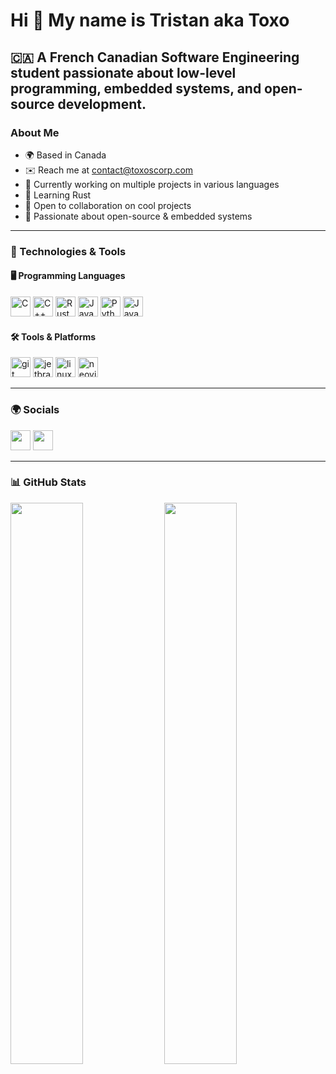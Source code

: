 Hi 👋 My name is Tristan aka Toxo
================================================

🇨🇦 A French Canadian Software Engineering student passionate about **low-level programming, embedded systems, and open-source development**.
-----------------------------------

### About Me
- 🌍 Based in Canada
- ✉️ Reach me at [contact@toxoscorp.com](mailto:contact@toxoscorp.com)
- 🚀 Currently working on multiple projects in various languages
- 🦀 Learning Rust
- 🤝 Open to collaboration on cool projects
- 💖 Passionate about open-source & embedded systems

---

### 🔧 Technologies & Tools

#### 🖥️ Programming Languages

<p align="left">
<a href="https://www.open-std.org/jtc1/sc22/wg14/" target="_blank" rel="noreferrer"><img src="https://cdn.jsdelivr.net/gh/devicons/devicon@latest/icons/c/c-original.svg" width="32" height="32" alt="C" /></a>
<a href="https://isocpp.org" target="_blank" rel="noreferrer"><img src="https://cdn.jsdelivr.net/gh/devicons/devicon@latest/icons/cplusplus/cplusplus-original.svg" width="32" height="32" alt="C++" /></a>
<a href="https://www.rust-lang.org/" target="_blank" rel="noreferrer"><img src="https://cdn.jsdelivr.net/gh/devicons/devicon@latest/icons/rust/rust-original.svg" width="32" height="32" alt="Rust" /></a>
<a href="https://www.oracle.com/java/" target="_blank" rel="noreferrer"><img src="https://cdn.jsdelivr.net/gh/devicons/devicon@latest/icons/java/java-original.svg" width="32" height="32" alt="Java" /></a>
<a href="https://www.python.org/" target="_blank" rel="noreferrer"><img src="https://cdn.jsdelivr.net/gh/devicons/devicon@latest/icons/python/python-original.svg" width="32" height="32" alt="Python" /></a>
<a href="https://developer.mozilla.org/en-US/docs/Web/JavaScript" target="_blank" rel="noreferrer"><img src="https://cdn.jsdelivr.net/gh/devicons/devicon@latest/icons/javascript/javascript-original.svg" width="32" height="32" alt="JavaScript" /></a>
</p>

#### 🛠 Tools & Platforms

<p align="left">
<a href="https://git-scm.com/" target="_blank" rel="noreferrer"><img src="https://cdn.jsdelivr.net/gh/devicons/devicon/icons/git/git-original.svg" height="32" width="32" alt="git"  /></a>
<a href="https://www.jetbrains.com/" target="_blank" rel="noreferrer"><img src="https://cdn.jsdelivr.net/gh/devicons/devicon/icons/jetbrains/jetbrains-original.svg" height="32" width="32" alt="jetbrains"  /></a>
<a href="https://www.linux.com/what-is-linux/" target="_blank" rel="noreferrer"><img src="https://cdn.jsdelivr.net/gh/devicons/devicon/icons/linux/linux-original.svg" height="32" width="32" alt="linux"  /></a>
<a href="https://neovim.io/" target="_blank" rel="noreferrer"><img src="https://cdn.jsdelivr.net/gh/devicons/devicon@latest/icons/neovim/neovim-original.svg" height="32" width="32" alt="neovim"/></a>
</p>

---

### 🌍 Socials

<p align="left"> <a href="https://discord.com/users/517814115528474644" target="_blank" rel="noreferrer"><img src="https://img.icons8.com/?size=100&id=86982&format=png&color=000000" width="32" height="32" /></a> <a href="https://www.github.com/FantomeKill" target="_blank" rel="noreferrer"><img src="https://cdn.jsdelivr.net/gh/devicons/devicon@latest/icons/github/github-original.svg" width="32" height="32" /></a></p>

---

### 📊 GitHub Stats

<p align="left">
  <img width="48%" src="https://github-readme-stats.vercel.app/api?username=toxoscorp&show_icons=true&theme=github_dark_dimmed&hide_rank=true" />
  <img width="48%" src="https://github-readme-stats.vercel.app/api/top-langs/?username=toxoscorp&layout=compact&theme=github_dark_dimmed" />
</p>
